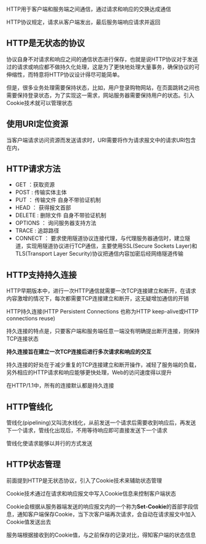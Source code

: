 HTTP用于客户端和服务端之间通信，通过请求和响应的交换达成通信

HTTP协议规定，请求从客户端发出，最后服务端响应请求并返回

## HTTP是无状态的协议

协议自身不对请求和响应之间的通信状态进行保存，也就是说HTTP协议对于发送过的请求或响应都不做持久化处理，这是为了更快地处理大量事务，确保协议的可伸缩性，而特意将HTTP协议设计得尽可能简单。

但是，很多业务处理需要保持状态，比如，用户登录购物网站，在页面跳转之间也需要保持登录状态，为了实现这一需求，网站服务器需要保持用户的状态。引入Cookie技术就可以管理状态

## 使用URI定位资源

当客户端请求访问资源而发送请求时，URI需要将作为请求报文中的请求URI包含在内，

## HTTP请求方法

* GET ：获取资源
* POST : 传输实体主体
* PUT ： 传输文件 自身不带验证机制
* HEAD ： 获得报文首部
* DELETE : 删除文件  自身不带验证机制
* OPTIONS ： 询问服务器支持方法
* TRACE : 追踪路径
* CONNECT  ： 要求使用隧道协议连接代理，与代理服务器通信时，建立隧道，实现用隧道协议进行TCP通信，主要使用SSL(Secure Sockets Layer)和TLS(Transport Layer Security)协议把通信内容加密后经网络隧道传输

## HTTP支持持久连接

HTTP早期版本中，进行一次HTTP通信就需要一次TCP连接建立和断开，在请求内容激增的情况下，每次都需要TCP连接建立和断开，这无疑增加通信的开销

HTTP持久连接(HTTP Persistent Connections 也称为HTTP keep-alive或HTTP connections reuse)

持久连接的特点是，只要客户端和服务端任意一端没有明确提出断开连接，则保持TCP连接状态

**持久连接旨在建立一次TCP连接后进行多次请求和响应的交互**

持久连接的好处在于减少重复的TCP连接建立和断开操作，减轻了服务端的负载，另外相应的HTTP请求和响应能够更快处理，Web的访问速度得以提升

在HTTP/1.1中，所有的连接默认都是持久连接

## HTTP管线化

管线化(pipelining)又叫流水线化，从前发送一个请求后需要收到响应后，再发送下一个请求，管线化出现后，不用等待响应即可直接发送下一个请求

管线化使请求能够以并行的方式发送

## HTTP状态管理

前面提到HTTP是无状态协议，引入了Cookie技术来辅助状态管理

Cookie技术通过在请求和响应报文中写入Cookie信息来控制客户端状态

Cookie会根据从服务器端发送的响应报文内的一个称为**Set-Cookie**的首部字段信息，通知客户端保存Cookie，当下次客户端再次请求，会自动在请求报文中加入Cookie值发送出去

服务端根据接收到的Cookie值，与之前保存的记录对比，得知客户端的状态信息